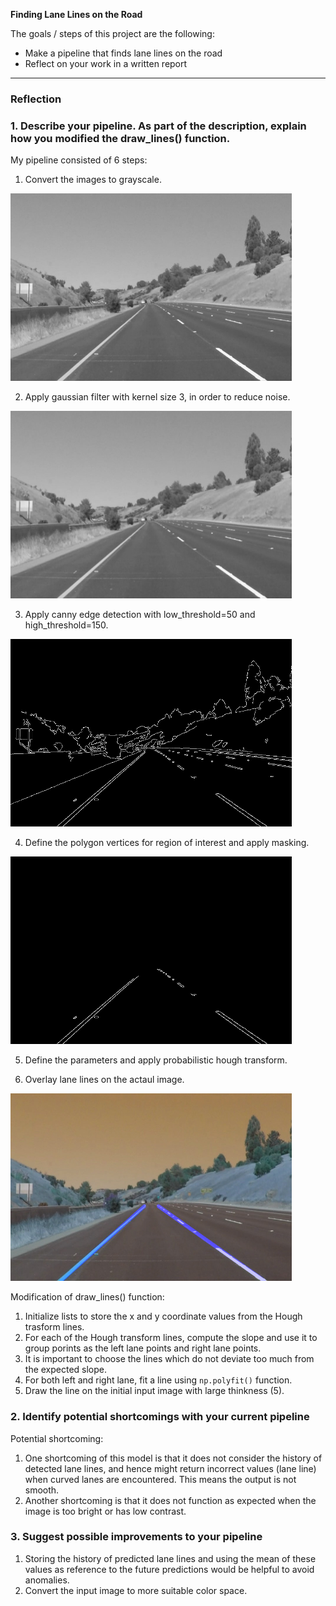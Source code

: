 **Finding Lane Lines on the Road**

The goals / steps of this project are the following:
* Make a pipeline that finds lane lines on the road
* Reflect on your work in a written report


---

### Reflection

### 1. Describe your pipeline. As part of the description, explain how you modified the draw_lines() function.

My pipeline consisted of 6 steps:

1. Convert the images to grayscale.
<img src="./sample_images/gray.jpg" height="300" width="450">

2. Apply gaussian filter with kernel size 3, in order to reduce noise.
<img src="./sample_images/gauss.jpg" height="300" width="450">

3. Apply canny edge detection with low_threshold=50 and high_threshold=150.
<img src="./sample_images/canny.jpg" height="300" width="450">

4. Define the polygon vertices for region of interest and apply masking.
<img src="./sample_images/roi.jpg" height="300" width="450">

5. Define the parameters and apply probabilistic hough transform.

6. Overlay lane lines on the actaul image.
<img src="./sample_images/final.jpg" height="300" width="450">

Modification of draw_lines() function:

1. Initialize lists to store the x and y coordinate values from the Hough trasform lines.
2. For each of the Hough transform lines, compute the slope and use it to group porints as the left lane points and right lane points.
3. It is important to choose the lines which do not deviate too much from the expected slope. 
4. For both left and right lane, fit a line using `np.polyfit()` function.
5. Draw the line on the initial input image with large thinkness (5).


### 2. Identify potential shortcomings with your current pipeline

Potential shortcoming:

1. One shortcoming of this model is that it does not consider the history of detected lane lines, and hence might return incorrect values (lane line) when curved lanes are encountered. This means the output is not smooth.
2. Another shortcoming is that it does not function as expected when the image is too bright or has low contrast.

### 3. Suggest possible improvements to your pipeline

1. Storing the history of predicted lane lines and using the mean of these values as reference to the future predictions would be helpful to avoid anomalies.
2. Convert the input image to more suitable color space.

